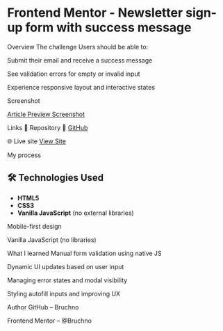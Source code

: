 # Frontend Mentor - Newsletter sign-up form with success message

Overview
The challenge
Users should be able to:

Submit their email and receive a success message

See validation errors for empty or invalid input

Experience responsive layout and interactive states

Screenshot

[Article Preview Screenshot](screenshot.png)

Links
📁 Repository
🔗 [GitHub](https://github.com/Bruchno/Newsletter-sign-up-form)

🌐 Live site
[View Site](https://bruchno.github.io/Newsletter-sign-up-form/)

My process
## 🛠️ Technologies Used
- **HTML5**
- **CSS3**
- **Vanilla JavaScript** (no external libraries)

Mobile-first design

Vanilla JavaScript (no libraries)

What I learned
Manual form validation using native JS

Dynamic UI updates based on user input

Managing error states and modal visibility

Styling autofill inputs and improving UX

Author
GitHub – Bruchno

Frontend Mentor – @Bruchno